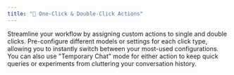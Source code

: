```yaml
---
title: "🚀 One-Click & Double-Click Actions"
---
```

Streamline your workflow by assigning custom actions to single and double clicks. Pre-configure different models or settings for each click type, allowing you to instantly switch between your most-used configurations. You can also use "Temporary Chat" mode for either action to keep quick queries or experiments from cluttering your conversation history.
